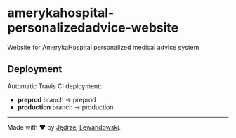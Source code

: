 # amerykahospital-personalizedadvice-website

Website for AmerykaHospital personalized medical advice system

## Deployment

Automatic Travis CI deployment:

- **preprod** branch -> preprod
- **production** branch -> production

---

Made with ❤️ by [Jędrzej Lewandowski](https://jedrzej.lewandowski.doctor/).

